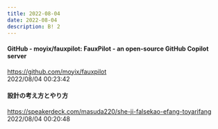 ```yaml
---
title: 2022-08-04
date: 2022-08-04
description: B! 2
---
```


#### GitHub - moyix/fauxpilot: FauxPilot - an open-source GitHub Copilot server
https://github.com/moyix/fauxpilot<br>
2022/08/04 00:23:42<br>


#### 設計の考え方とやり方
https://speakerdeck.com/masuda220/she-ji-falsekao-efang-toyarifang<br>
2022/08/04 00:20:48<br>


